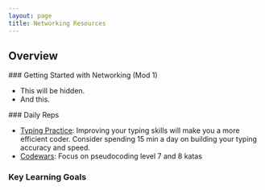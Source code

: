 ```yaml
---
layout: page
title: Networking Resources
---
```


## Overview
 

<section class="answer">
### Getting Started with Networking (Mod 1)
   
* This will be hidden.
* And this.
</section>

<section class="answer">
### Daily Reps

* [Typing Practice](https://typing.io/): Improving your typing skills will make you a more efficient coder. Consider spending 15 min a day on building your typing accuracy and speed.
* [Codewars](https://www.codewars.com/): Focus on pseudocoding level 7 and 8 katas
</section>

### Key Learning Goals
